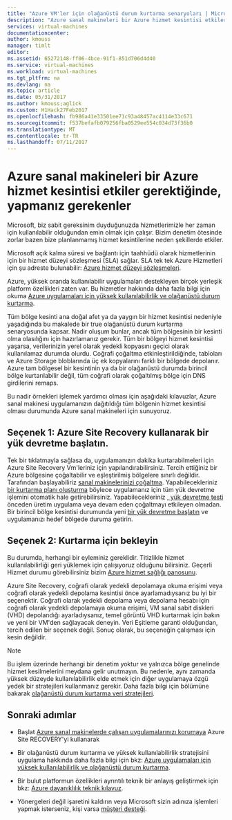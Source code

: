 ```yaml
---
title: "Azure VM'ler için olağanüstü durum kurtarma senaryoları | Microsoft Docs"
description: "Azure sanal makineleri bir Azure hizmet kesintisi etkiler gerektiğinde, yapmanız gerekenler hakkında bilgi edinin."
services: virtual-machines
documentationcenter: 
author: kmouss
manager: timlt
editor: 
ms.assetid: 65272148-ff06-4bce-91f1-851d706d4d40
ms.service: virtual-machines
ms.workload: virtual-machines
ms.tgt_pltfrm: na
ms.devlang: na
ms.topic: article
ms.date: 05/31/2017
ms.author: kmouss;aglick
ms.custom: H1Hack27Feb2017
ms.openlocfilehash: fb986a41e33501ee71c93a48457ac4114e33c671
ms.sourcegitcommit: f537befafb079256fba0529ee554c034d73f36b0
ms.translationtype: MT
ms.contentlocale: tr-TR
ms.lasthandoff: 07/11/2017
---
```

# <a name="what-to-do-in-the-event-that-an-azure-service-disruption-impacts-azure-vms"></a>Azure sanal makineleri bir Azure hizmet kesintisi etkiler gerektiğinde, yapmanız gerekenler
Microsoft, biz sabit gereksinim duyduğunuzda hizmetlerimizle her zaman için kullanılabilir olduğundan emin olmak için çalışır. Bizim denetim ötesinde zorlar bazen bize planlanmamış hizmet kesintilerine neden şekillerde etkiler.

Microsoft açık kalma süresi ve bağlantı için taahhüdü olarak hizmetlerinin için bir hizmet düzeyi sözleşmesi (SLA) sağlar. SLA tek tek Azure Hizmetleri için şu adreste bulunabilir: [Azure hizmet düzeyi sözleşmeleri](https://azure.microsoft.com/support/legal/sla/).

Azure, yüksek oranda kullanılabilir uygulamaları destekleyen birçok yerleşik platform özellikleri zaten var. Bu hizmetler hakkında daha fazla bilgi için okuma [Azure uygulamaları için yüksek kullanılabilirlik ve olağanüstü durum kurtarma](../resiliency/resiliency-disaster-recovery-high-availability-azure-applications.md).

Tüm bölge kesinti ana doğal afet ya da yaygın bir hizmet kesintisi nedeniyle yaşadığında bu makalede bir true olağanüstü durum kurtarma senaryosunda kapsar. Nadir oluşum bunlar, ancak tüm bölgesinin bir kesinti olma olasılığını için hazırlamanız gerekir. Tüm bir bölgeyi hizmet kesintisi yaşarsa, verilerinizin yerel olarak yedekli kopyasını geçici olarak kullanılamaz durumda olurdu. Coğrafi çoğaltma etkinleştirildiğinde, tabloları ve Azure Storage bloblarında üç ek kopyalarını farklı bir bölgede depolanır. Azure tam bölgesel bir kesintinin ya da bir olağanüstü durumda birincil bölge kurtarılabilir değil, tüm coğrafi olarak çoğaltılmış bölge için DNS girdilerini remaps.

Bu nadir örnekleri işlemek yardımcı olması için aşağıdaki kılavuzlar, Azure sanal makinesi uygulamanızın dağıtıldığı tüm bölgenin hizmet kesintisi olması durumunda Azure sanal makineleri için sunuyoruz.

## <a name="option-1-initiate-a-failover-by-using-azure-site-recovery"></a>Seçenek 1: Azure Site Recovery kullanarak bir yük devretme başlatın.
Tek bir tıklatmayla sağlasa da, uygulamanızın dakika kurtarabilmeleri için Azure Site Recovery Vm'leriniz için yapılandırabilirsiniz. Tercih ettiğiniz bir Azure bölgesine çoğaltabilir ve eşleştirilmiş bölgelere sınırlı değildir. Tarafından başlayabiliriz [sanal makinelerinizi çoğaltma](https://aka.ms/a2a-getting-started). Yapabilecekleriniz [bir kurtarma planı oluşturma](../site-recovery/site-recovery-create-recovery-plans.md) böylece uygulamanız için tüm yük devretme işlemini otomatik hale getirebilirsiniz. Yapabilecekleriniz [, yük devretme testi](../site-recovery/site-recovery-test-failover-to-azure.md) önceden üretim uygulama veya devam eden çoğaltmayı etkileyen olmadan. Bir birincil bölge kesintisi durumunda yeni [bir yük devretme başlatın](../site-recovery/site-recovery-failover.md) ve uygulamanızı hedef bölgede duruma getirin.


## <a name="option-2-wait-for-recovery"></a>Seçenek 2: Kurtarma için bekleyin
Bu durumda, herhangi bir eyleminiz gereklidir. Titizlikle hizmet kullanılabilirliği geri yüklemek için çalışıyoruz olduğunu bilirsiniz. Geçerli Hizmet durumu görebilirsiniz bizim [Azure hizmet sağlığı panosunu](https://azure.microsoft.com/status/).

Azure Site Recovery, coğrafi olarak yedekli depolamaya okuma erişimi veya coğrafi olarak yedekli depolama kesintisi önce ayarlamadıysanız bu iyi bir seçenektir. Coğrafi olarak yedekli depolama veya depolama hesabı için coğrafi olarak yedekli depolamaya okuma erişimi, VM sanal sabit diskleri (VHD) depolandığı ayarladıysanız, temel görüntü VHD kurtarmak için bakın ve yeni bir VM'den sağlayacak deneyin. Veri Eşitleme garanti olduğundan, tercih edilen bir seçenek değil. Sonuç olarak, bu seçeneğin çalışması için kesin değildir.


> [!NOTE]
> Bu işlem üzerinde herhangi bir denetim yoktur ve yalnızca bölge genelinde hizmet kesilmelerini meydana gelir unutmayın. Bu nedenle, aynı zamanda yüksek düzeyde kullanılabilirlik elde etmek için diğer uygulamaya özgü yedek bir stratejileri kullanmanız gerekir. Daha fazla bilgi için bölümüne bakarak [olağanüstü durum kurtarma veri stratejileri](https://docs.microsoft.com/azure/architecture/resiliency/disaster-recovery-azure-applications#data-strategies-for-disaster-recovery).
>
>

## <a name="next-steps"></a>Sonraki adımlar

- Başlat [Azure sanal makinelerde çalışan uygulamalarınızı korumaya](https://aka.ms/a2a-getting-started) Azure Site RECOVERY'yi kullanarak

- Bir olağanüstü durum kurtarma ve yüksek kullanılabilirlik stratejisini uygulama hakkında daha fazla bilgi için bkz: [Azure uygulamaları için yüksek kullanılabilirlik ve olağanüstü durum kurtarma](../resiliency/resiliency-disaster-recovery-high-availability-azure-applications.md).

- Bir bulut platformun özellikleri ayrıntılı teknik bir anlayış geliştirmek için bkz: [Azure dayanıklılık teknik kılavuz](../resiliency/resiliency-technical-guidance.md).


- Yönergeleri değil işaretini kaldırın veya Microsoft sizin adınıza işlemleri yapmak isterseniz, kişi varsa [müşteri desteği](https://portal.azure.com/#blade/Microsoft_Azure_Support/HelpAndSupportBlade).

